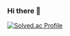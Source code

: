 ### Hi there 👋
[![Solved.ac Profile](http://mazassumnida.wtf/api/v2/generate_badge?boj=ydydfy)](https://solved.ac/ydydfy/)
<!--
**daeyoul-yang/daeyoul-yang** is a ✨ _special_ ✨ repository because its `README.md` (this file) appears on your GitHub profile.

Here are some ideas to get you started:

- 🔭 I’m currently working on ...
- 🌱 I’m currently learning ...
- 👯 I’m looking to collaborate on ...
- 🤔 I’m looking for help with ...
- 💬 Ask me about ...
- 📫 How to reach me: ...
- 😄 Pronouns: ...
- ⚡ Fun fact: ...
-->
